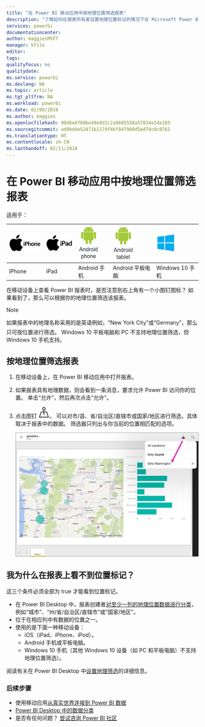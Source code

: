 ```yaml
---
title: "在 Power BI 移动应用中按地理位置筛选报表"
description: "了解如何在报表所有者设置地理位置标记的情况下在 Microsoft Power BI 移动应用中按地理位置筛选报表。"
services: powerbi
documentationcenter: 
author: maggiesMSFT
manager: kfile
editor: 
tags: 
qualityfocus: no
qualitydate: 
ms.service: powerbi
ms.devlang: NA
ms.topic: article
ms.tgt_pltfrm: NA
ms.workload: powerbi
ms.date: 02/09/2018
ms.author: maggies
ms.openlocfilehash: 90d6e6f80be49e8d1c2a9605558a57834e24e285
ms.sourcegitcommit: ad9bd4e52471b1179f46f847960d5ed79c0c0761
ms.translationtype: HT
ms.contentlocale: zh-CN
ms.lasthandoff: 02/11/2018
---
```

# <a name="filter-a-report-by-geographic-location-in-the-power-bi-mobile-apps"></a>在 Power BI 移动应用中按地理位置筛选报表
适用于：

| ![iPhone](media/mobile-apps-geographic-filtering/iphone-logo-50-px.png) | ![iPad](media/mobile-apps-geographic-filtering/ipad-logo-50-px.png) | ![Android 手机](media/mobile-apps-geographic-filtering/android-phone-logo-50-px.png) | ![Android 平板电脑](media/mobile-apps-geographic-filtering/android-tablet-logo-50-px.png) | ![Android 平板电脑](media/mobile-apps-geographic-filtering/win-10-logo-50-px.png) |
|:--- |:--- |:--- |:--- |:--- |
| iPhone |iPad |Android 手机 |Android 平板电脑 |Windows 10 手机 |

在移动设备上查看 Power BI 报表时，是否注意到右上角有一个小图钉图标？ 如果看到了，那么可以根据你的地理位置筛选该报表。

> [!NOTE]
> 如果报表中的地理名称采用的是英语&#150;例如，“New York City”或“Germany”，那么只可按位置进行筛选。 Windows 10 平板电脑和 PC 不支持地理位置筛选，但 Windows 10 手机支持。
> 
> 

## <a name="filter-your-report-by-your-geographic-location"></a>按地理位置筛选报表
1. 在移动设备上，在 Power BI 移动应用中打开报表。
2. 如果报表具有地理数据，则会看到一条消息，要求允许 Power BI 访问你的位置。 单击“允许”，然后再次点击“允许”。
3. 点击图钉 ![推送固定图标](media/mobile-apps-geographic-filtering/power-bi-mobile-geo-icon.png)。 可以对市/县、省/自治区/直辖市或国家/地区进行筛选，具体取决于报表中的数据。 筛选器只列出与你当前的位置相匹配的选项。
   
    ![推送固定筛选器](media/mobile-apps-geographic-filtering/power-bi-mobile-geo-map-set-filter.png)

## <a name="why-dont-i-see-location-tags-on-a-report"></a>我为什么在报表上看不到位置标记？
这三个条件必须全部为 true 才能看到位置标记。 

* 在 Power BI Desktop 中，报表创建者[对至少一列的地理位置数据进行分类](desktop-mobile-geofiltering.md)，例如“城市”、“州/省/自治区/直辖市”或“国家/地区”。
* 位于在相应列中有数据的位置之一。
* 使用的是下面一种移动设备：
  * iOS（iPad、iPhone、iPod）。
  * Android 手机或平板电脑。
  * Windows 10 手机（其他 Windows 10 设备（如 PC 和平板电脑）不支持地理位置筛选）。

阅读有关在 Power BI Desktop 中[设置地理筛选](desktop-mobile-geofiltering.md)的详细信息。

### <a name="next-steps"></a>后续步骤
* 使用移动应用[从真实世界连接到 Power BI 数据](mobile-apps-data-in-real-world-context.md)
* [Power BI Desktop 中的数据分类](desktop-data-categorization.md) 
* 是否有任何问题？ [尝试咨询 Power BI 社区](http://community.powerbi.com/)

